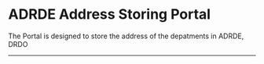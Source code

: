 # ADRDE Address Storing Portal

The Portal is designed to store the address of the depatments in ADRDE, DRDO

---



